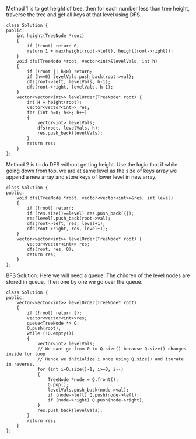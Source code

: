 Method 1 is to get height of tree, then for each number less than tree height, traverse the tree and get all keys at that level using DFS.
```
class Solution {
public:
    int height(TreeNode *root)
    {
        if (!root) return 0;
        return 1 + max(height(root->left), height(root->right));
    }
    void dfs(TreeNode *root, vector<int>&levelVals, int h)
    {
        if (!root || h<0) return;
        if (h==0) levelVals.push_back(root->val);
        dfs(root->left, levelVals, h-1);
        dfs(root->right, levelVals, h-1);
    }
    vector<vector<int>> levelOrder(TreeNode* root) {
        int H = height(root);
        vector<vector<int>> res;
        for (int h=0; h<H; h++)
        {
            vector<int> levelVals;
            dfs(root, levelVals, h);
            res.push_back(levelVals);
        }
        return res;
    }
};
```
Method 2 is to do DFS without getting height. Use the logic that if while going down from top, we are at same level as the size of keys array we append a new array and store keys of lower level in new array. 
```
class Solution {
public:
    void dfs(TreeNode *root, vector<vector<int>>&res, int level)
    {
        if (!root) return;
        if (res.size()==level) res.push_back({});
        res[level].push_back(root->val);
        dfs(root->left, res, level+1);
        dfs(root->right, res, level+1);
    }
    vector<vector<int>> levelOrder(TreeNode* root) {
        vector<vector<int>> res;
        dfs(root, res, 0);
        return res;
    }
};
```

BFS Solution:
Here we will need a queue. The children of the level nodes are stored in queue. Then one by one we go over the queue.
```
class Solution {
public:
    vector<vector<int>> levelOrder(TreeNode* root) 
    {
        if (!root) return {};
        vector<vector<int>>res;
        queue<TreeNode *> Q;
        Q.push(root);
        while (!Q.empty())
        {
            vector<int> levelVals;
			// We cant go from 0 to Q.size() because Q.size() changes inside for loop
			// Hence we initialize i once using Q.size() and iterate in reverse.
            for (int i=Q.size()-1; i>=0; i--)
            {
                TreeNode *node = Q.front();
                Q.pop();
                levelVals.push_back(node->val);
                if (node->left) Q.push(node->left);
                if (node->right) Q.push(node->right);
            }
            res.push_back(levelVals);
        }
        return res;
    }
};
```